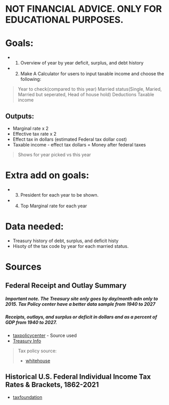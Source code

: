# NOT FINANCIAL ADVICE. ONLY FOR EDUCATIONAL PURPOSES. 

# Goals:
* 1) Overview of year by year deficit, surplus, and debt history
* 2) Make A Calculator for users to input taxable income and choose the following:
> Year to check(compared to this year)
> Married status(Single, Maried, Married but seperated, Head of house hold)
> Deductions 
> Taxable income

## Outputs:
* Marginal rate x 2
* Effective tax rate x 2
* Effect tax in dollars (estimated Federal tax dollar cost)
* Taxable income - effect tax dollars = Money after federal taxes
> Shows for year picked vs this year

# Extra add on goals:
* 3) President for each year to be shown.
* 4) Top Marginal rate for each year

# Data needed:
* Treasury history of debt, surplus, and deficit histy
* Hisoty of the tax code by year for each married status. 

# Sources

## Federal Receipt and Outlay Summary
##### Important note. The Treasury site only goes by day/month adn only to 2015. Tax Policy center have a better data sample from 1940 to 2027
##### Receipts, outlays, and surplus or deficit in dollars and as a percent of GDP from 1940 to 2027.
* [taxpolicycenter](https://www.taxpolicycenter.org/statistics/federal-receipt-and-outlay-summary) - Source used
* [Treasury Info](https://fiscaldata.treasury.gov/datasets/historical-debt-outstanding/historical-debt-outstanding)
> Tax policy source:
> * [whitehouse](https://www.whitehouse.gov/omb/historical-tables/)

## Historical U.S. Federal Individual Income Tax Rates & Brackets, 1862-2021
* [taxfoundation](https://taxfoundation.org/historical-income-tax-rates-brackets/)
